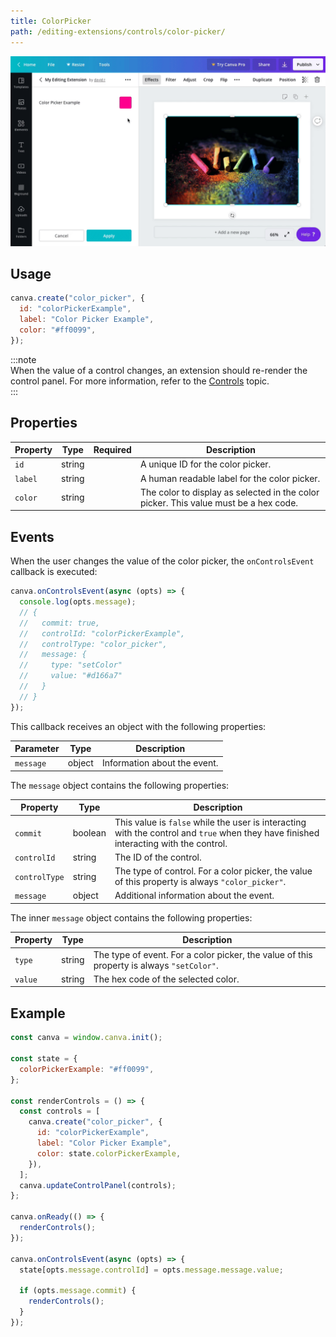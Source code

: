 ```yaml
---
title: ColorPicker
path: /editing-extensions/controls/color-picker/
---
```


![](images/d7d844ff22.gif)

## Usage

```javascript
canva.create("color_picker", {
  id: "colorPickerExample",
  label: "Color Picker Example",
  color: "#ff0099",
});
```

:::note  
 When the value of a control changes, an extension should re-render the control panel. For more information, refer to the [Controls](./#managing-the-state-of-controls.md) topic.  
:::

## Properties

| Property | Type   | Required | Description                                                                          |
| -------- | ------ | :------: | ------------------------------------------------------------------------------------ |
| `id`     | string | <Tick /> | A unique ID for the color picker.                                                    |
| `label`  | string | <Tick /> | A human readable label for the color picker.                                         |
| `color`  | string | <Tick /> | The color to display as selected in the color picker. This value must be a hex code. |

## Events

When the user changes the value of the color picker, the `onControlsEvent` callback is executed:

```javascript
canva.onControlsEvent(async (opts) => {
  console.log(opts.message);
  // {
  //   commit: true,
  //   controlId: "colorPickerExample",
  //   controlType: "color_picker",
  //   message: {
  //     type: "setColor"
  //     value: "#d166a7"
  //   }
  // }
});
```

This callback receives an object with the following properties:

| Parameter | Type   | Description                  |
| --------- | ------ | ---------------------------- |
| `message` | object | Information about the event. |

The `message` object contains the following properties:

| Property      | Type    | Description                                                                                                                           |
| ------------- | ------- | ------------------------------------------------------------------------------------------------------------------------------------- |
| `commit`      | boolean | This value is `false` while the user is interacting with the control and `true` when they have finished interacting with the control. |
| `controlId`   | string  | The ID of the control.                                                                                                                |
| `controlType` | string  | The type of control. For a color picker, the value of this property is always `"color_picker"`.                                       |
| `message`     | object  | Additional information about the event.                                                                                               |

The inner `message` object contains the following properties:

| Property | Type   | Description                                                                               |
| -------- | ------ | ----------------------------------------------------------------------------------------- |
| `type`   | string | The type of event. For a color picker, the value of this property is always `"setColor"`. |
| `value`  | string | The hex code of the selected color.                                                       |

## Example

```javascript
const canva = window.canva.init();

const state = {
  colorPickerExample: "#ff0099",
};

const renderControls = () => {
  const controls = [
    canva.create("color_picker", {
      id: "colorPickerExample",
      label: "Color Picker Example",
      color: state.colorPickerExample,
    }),
  ];
  canva.updateControlPanel(controls);
};

canva.onReady(() => {
  renderControls();
});

canva.onControlsEvent(async (opts) => {
  state[opts.message.controlId] = opts.message.message.value;

  if (opts.message.commit) {
    renderControls();
  }
});
```
